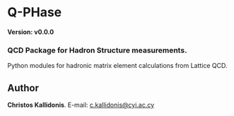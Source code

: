# Q-PHase 
**Version: v0.0.0**

### QCD Package for Hadron Structure measurements.

Python modules for hadronic matrix element calculations from Lattice QCD.

## Author

**Christos Kallidonis**. E-mail: c.kallidonis@cyi.ac.cy
